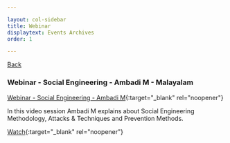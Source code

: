 ```yaml
---

layout: col-sidebar
title: Webinar
displaytext: Events Archives
order: 1

---
```


[Back ](../index#div-events)

### Webinar - Social Engineering - Ambadi M - Malayalam
[Webinar - Social Engineering - Ambadi M](https://www.meetup.com/owasp-kannur/events/287185800/){:target="_blank" rel="noopener"}


In this video session Ambadi M explains about Social Engineering Methodology, Attacks & Techniques and Prevention Methods.


[Watch](https://youtu.be/E7qASZY9DLU){:target="_blank" rel="noopener"}


